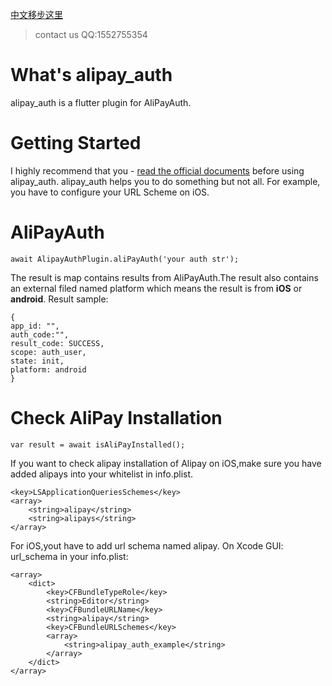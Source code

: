 [中文移步这里](https://github.com/yiqimanbu/flutter_alipay_auth/blob/main/README_CN.md)
>contact us QQ:1552755354

# What's alipay_auth
alipay_auth is a flutter plugin for AliPayAuth.

# Getting Started

I highly recommend that you - [read the official documents](https://opendocs.alipay.com/open/218/sxc60m) before using alipay_auth.
alipay_auth helps you to do something but not all. For example, you have to configure your URL Scheme on iOS.

# AliPayAuth
```
await AlipayAuthPlugin.aliPayAuth('your auth str');
```

The result is map contains results from AliPayAuth.The result also contains an external filed named platform 
which means the result is from **iOS** or **android**. Result sample:

```
{
app_id: "",
auth_code:"",
result_code: SUCCESS,
scope: auth_user,
state: init,
platform: android
}
```

# Check AliPay Installation

```
var result = await isAliPayInstalled();
```

If you want to check alipay installation of Alipay on iOS,make sure you have added alipays into your whitelist in info.plist.
```
<key>LSApplicationQueriesSchemes</key>
<array>
    <string>alipay</string>
    <string>alipays</string>
</array>
```
For iOS,yout have to add url schema named alipay. On Xcode GUI: url_schema
in your info.plist:

```
<array>
    <dict>
        <key>CFBundleTypeRole</key>
        <string>Editor</string>
        <key>CFBundleURLName</key>
        <string>alipay</string>
        <key>CFBundleURLSchemes</key>
        <array>
            <string>alipay_auth_example</string>
        </array>
    </dict>
</array>
```

